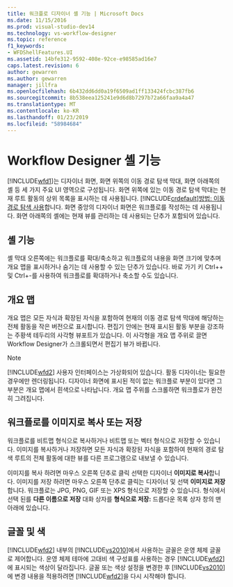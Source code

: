 ```yaml
---
title: 워크플로 디자이너 셸 기능 | Microsoft Docs
ms.date: 11/15/2016
ms.prod: visual-studio-dev14
ms.technology: vs-workflow-designer
ms.topic: reference
f1_keywords:
- WFDShellFeatures.UI
ms.assetid: 14bfe312-9592-408e-92ce-e98585ad16e7
caps.latest.revision: 6
author: gewarren
ms.author: gewarren
manager: jillfra
ms.openlocfilehash: 6b432dd6dd0a19f6509ad1ff133424fcbc387fb6
ms.sourcegitcommit: 8b538eea125241e9d6d8b7297b72a66faa9a4a47
ms.translationtype: MT
ms.contentlocale: ko-KR
ms.lasthandoff: 01/23/2019
ms.locfileid: "58984684"
---
```

# <a name="workflow-designer-shell-features"></a>Workflow Designer 셸 기능
[!INCLUDE[wfd1](../includes/wfd1-md.md)]는 디자이너 화면, 화면 위쪽의 이동 경로 탐색 막대, 화면 아래쪽의 셸 등 세 가지 주요 UI 영역으로 구성됩니다. 화면 위쪽에 있는 이동 경로 탐색 막대는 현재 루트 활동의 상위 목록을 표시하는 데 사용됩니다. [!INCLUDE[crdefault](../includes/crdefault-md.md)][방법: 이동 경로 탐색 사용](../workflow-designer/how-to-use-breadcrumb-navigation.md)합니다. 화면 중앙의 디자이너 화면은 워크플로를 작성하는 데 사용됩니다. 화면 아래쪽의 셸에는 현재 뷰를 관리하는 데 사용되는 단추가 포함되어 있습니다.  
  
## <a name="shell-features"></a>셸 기능  
 셸 막대 오른쪽에는 워크플로를 확대/축소하고 워크플로의 내용을 화면 크기에 맞추며 개요 맵을 표시하거나 숨기는 데 사용할 수 있는 단추가 있습니다.  바로 가기 키 Ctrl++ 및 Ctrl+-를 사용하여 워크플로를 확대하거나 축소할 수도 있습니다.  
  
## <a name="overview-map"></a>개요 맵  
 개요 맵은 모든 자식과 확장된 자식을 포함하여 현재의 이동 경로 탐색 막대에 해당하는 전체 활동을 작은 버전으로 표시합니다. 편집기 안에는 현재 표시된 활동 부분을 강조하는 주황색 테두리의 사각형 뷰포트가 있습니다. 이 사각형을 개요 맵 주위로 끌면 Workflow Designer가 스크롤되면서 편집기 뷰가 바뀝니다.  
  
> [!NOTE]
>  [!INCLUDE[wfd2](../includes/wfd2-md.md)] 사용자 인터페이스는 가상화되어 있습니다. 활동 디자이너는 필요한 경우에만 렌더링됩니다. 디자이너 화면에 표시된 적이 없는 워크플로 부분이 있다면 그 부분은 개요 맵에서 흰색으로 나타납니다. 개요 맵 주위를 스크롤하면 워크플로가 완전히 그려집니다.  
  
## <a name="copying-or-saving-workflows-as-images"></a>워크플로를 이미지로 복사 또는 저장  
 워크플로를 비트맵 형식으로 복사하거나 비트맵 또는 벡터 형식으로 저장할 수 있습니다. 이미지를 복사하거나 저장하면 모든 자식과 확장된 자식을 포함하여 현재의 경로 탐색 루트의 전체 활동에 대한 뷰를 다른 프로그램으로 내보낼 수 있습니다.  
  
 이미지를 복사 하려면 마우스 오른쪽 단추로 클릭 선택한 디자이너 **이미지로 복사**합니다. 이미지를 저장 하려면 마우스 오른쪽 단추로 클릭는 디자이너 및 선택 **이미지로 저장**합니다. 워크플로는 JPG, PNG, GIF 또는 XPS 형식으로 저장할 수 있습니다. 형식에서 선택 된를 **다른 이름으로 저장** 대화 상자를 **형식으로 저장:** 드롭다운 목록 상자 창의 맨 아래에 있습니다.  
  
## <a name="fonts-and-colors"></a>글꼴 및 색  
 [!INCLUDE[wfd2](../includes/wfd2-md.md)] 내부의 [!INCLUDE[vs2010](../includes/vs2010-md.md)]에서 사용하는 글꼴은 운영 체제 글꼴로 제어합니다. 운영 체제 테마에 고대비 색 구성표를 사용하는 경우 [!INCLUDE[wfd2](../includes/wfd2-md.md)]에 표시되는 색상이 달라집니다. 글꼴 또는 색상 설정을 변경한 후 [!INCLUDE[vs2010](../includes/vs2010-md.md)]에 변경 내용을 적용하려면 [!INCLUDE[wfd2](../includes/wfd2-md.md)]을 다시 시작해야 합니다.